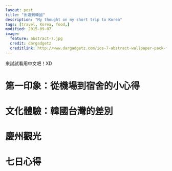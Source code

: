 ```yaml
---
layout: post
title: "出遊到韓國"
description: "My thought on my short trip to Korea"
tags: [travel, Korea, food,]
modified: 2015-09-07 
image:
  feature: abstract-7.jpg
  credit: dargadgetz
  creditlink: http://www.dargadgetz.com/ios-7-abstract-wallpaper-pack-for-iphone-5-and-ipod-touch-retina/
---
```


來試試看用中文吧！XD

# 第一印象：從機場到宿舍的小心得

# 文化體驗：韓國台灣的差別

# 慶州觀光

# 七日心得
